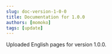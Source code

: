 ```yaml
---
slug: doc-version-1-0-0
title: Documentation for 1.0.0
authors: [momoko]
tags: [update]
---
```


Uploaded English pages for version 1.0.0.
